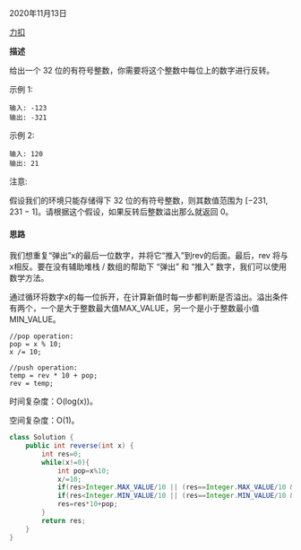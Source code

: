 2020年11月13日

[力扣](https://leetcode-cn.com/problems/reverse-integer/)

**描述**

给出一个 32 位的有符号整数，你需要将这个整数中每位上的数字进行反转。

示例 1:
```
输入: -123
输出: -321
```
示例 2:
```
输入: 120
输出: 21
```
注意:

假设我们的环境只能存储得下 32 位的有符号整数，则其数值范围为 [−231,  231 − 1]。请根据这个假设，如果反转后整数溢出那么就返回 0。

#### 思路

我们想重复“弹出”x的最后一位数字，并将它“推入”到rev的后面。最后，rev 将与x相反。要在没有辅助堆栈 / 数组的帮助下 “弹出” 和 “推入” 数字，我们可以使用数学方法。

通过循环将数字x的每一位拆开，在计算新值时每一步都判断是否溢出。溢出条件有两个，一个是大于整数最大值MAX_VALUE，另一个是小于整数最小值MIN_VALUE。
```
//pop operation:
pop = x % 10;
x /= 10;

//push operation:
temp = rev * 10 + pop;
rev = temp;
```

时间复杂度：O(log(x))。

空间复杂度：O(1)。

```java
class Solution {
    public int reverse(int x) {
        int res=0;
        while(x!=0){
            int pop=x%10;
            x/=10;
            if(res>Integer.MAX_VALUE/10 || (res==Integer.MAX_VALUE/10 && pop>7)) return 0;
            if(res<Integer.MIN_VALUE/10 || (res==Integer.MIN_VALUE/10 && pop<-8)) return 0;
            res=res*10+pop;
        }
        return res;
    }
}
```
